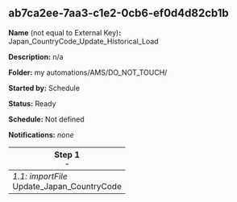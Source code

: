 ## ab7ca2ee-7aa3-c1e2-0cb6-ef0d4d82cb1b

**Name** (not equal to External Key)**:** Japan_CountryCode_Update_Historical_Load

**Description:** n/a

**Folder:** my automations/AMS/DO_NOT_TOUCH/

**Started by:** Schedule

**Status:** Ready

**Schedule:** Not defined

**Notifications:** _none_


| Step 1<br>_<small>-</small>_ |
| --- |
| _1.1: importFile_<br>Update_Japan_CountryCode |
